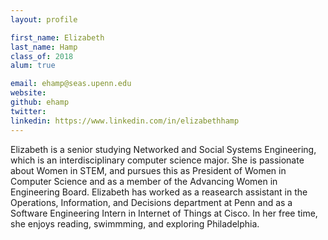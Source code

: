 ```yaml
---
layout: profile

first_name: Elizabeth
last_name: Hamp
class_of: 2018
alum: true

email: ehamp@seas.upenn.edu
website:
github: ehamp
twitter:
linkedin: https://www.linkedin.com/in/elizabethhamp
---
```


Elizabeth is a senior studying Networked and Social Systems Engineering, which is an interdisciplinary computer science major. She is passionate about Women in STEM, and pursues this as President of Women in Computer Science and as a member of the Advancing Women in Engineering Board. Elizabeth has worked as a reasearch assistant in the Operations, Information, and Decisions department at Penn and as a Software Engineering Intern in Internet of Things at Cisco. In her free time, she enjoys reading, swimmming, and exploring Philadelphia.    
